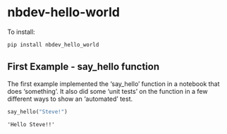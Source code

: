 nbdev-hello-world
================

<!-- WARNING: THIS FILE WAS AUTOGENERATED! DO NOT EDIT! -->

To install:

``` sh
pip install nbdev_hello_world
```

## First Example - say_hello function

The first example implemented the ‘say_hello’ function in a notebook
that does ‘something’. It also did some ‘unit tests’ on the function in
a few different ways to show an ‘automated’ test.

``` python
say_hello("Steve!")
```

    'Hello Steve!!'
